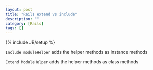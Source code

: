 ```yaml
---
layout: post
title: "Rails extend vs include"
description: ""
category: [Rails]
tags: []
---
```

{% include JB/setup %}

`Include moduleHelper` adds the helper methods as instance methods

`Extend ModuleHelper` adds the helper methods as class methods
